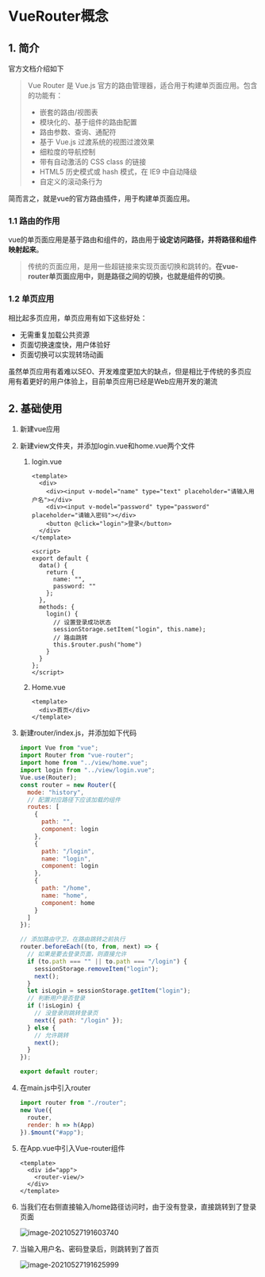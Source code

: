 # VueRouter概念

## 1. 简介

官方文档介绍如下

> Vue Router 是  Vue.js 官方的路由管理器，适合用于构建单页面应用。包含的功能有：
>
> - 嵌套的路由/视图表
> - 模块化的、基于组件的路由配置
> - 路由参数、查询、通配符
> - 基于 Vue.js 过渡系统的视图过渡效果
> - 细粒度的导航控制
> - 带有自动激活的 CSS class 的链接
> - HTML5 历史模式或 hash 模式，在 IE9 中自动降级
> - 自定义的滚动条行为

简而言之，就是vue的官方路由插件，用于构建单页面应用。

### 1.1 路由的作用

vue的单页面应用是基于路由和组件的，路由用于**设定访问路径，并将路径和组件映射起来**。

> 传统的页面应用，是用一些超链接来实现页面切换和跳转的。**在vue-router单页面应用中，则是路径之间的切换，也就是组件的切换**。

### 1.2 单页应用

相比起多页应用，单页应用有如下这些好处：

- 无需重复加载公共资源
- 页面切换速度快，用户体验好
- 页面切换可以实现转场动画

虽然单页应用有着难以SEO、开发难度更加大的缺点，但是相比于传统的多页应用有着更好的用户体验上，目前单页应用已经是Web应用开发的潮流

## 2. 基础使用

1. 新建vue应用

2. 新建view文件夹，并添加login.vue和home.vue两个文件

   1. login.vue

      ```vue
      <template>
        <div>
          <div><input v-model="name" type="text" placeholder="请输入用户名"></div>
          <div><input v-model="password" type="password" placeholder="请输入密码"></div>
          <button @click="login">登录</button>
        </div>
      </template>
      
      <script>
      export default {
        data() {
          return {
            name: "",
            password: ""
          };
        },
        methods: {
          login() {
            // 设置登录成功状态
            sessionStorage.setItem("login", this.name);
            // 路由跳转
            this.$router.push("home")
          }
        }
      };
      </script>
      ```

   2. Home.vue

      ```vue
      <template>
        <div>首页</div>
      </template>
      ```

3. 新建router/index.js，并添加如下代码

   ```js
   import Vue from "vue";
   import Router from "vue-router";
   import home from "../view/home.vue";
   import login from "../view/login.vue";
   Vue.use(Router);
   const router = new Router({
     mode: "history",
     // 配置对应路径下应该加载的组件
     routes: [
       {
         path: "",
         component: login
       },
       {
         path: "/login",
         name: "login",
         component: login
       },
       {
         path: "/home",
         name: "home",
         component: home
       }
     ]
   });
   
   // 添加路由守卫，在路由跳转之前执行
   router.beforeEach((to, from, next) => {
     // 如果是要去登录页面，则直接允许
     if (to.path === "" || to.path === "/login") {
       sessionStorage.removeItem("login");
       next();
     }
     let isLogin = sessionStorage.getItem("login");
     // 判断用户是否登录
     if (!isLogin) {
       // 没登录则跳转登录页
       next({ path: "/login" });
     } else {
       // 允许跳转
       next();
     }
   });
   
   export default router;
   ```

4. 在main.js中引入router

   ```js
   import router from "./router";
   new Vue({
     router,
     render: h => h(App)
   }).$mount("#app");
   ```

5. 在App.vue中引入Vue-router组件

   ```vue
   <template>
     <div id="app">
       <router-view/>
     </div>
   </template>
   ```

6. 当我们在右侧直接输入/home路径访问时，由于没有登录，直接跳转到了登录页面

   ![image-20210527191603740](https://gitee.com/zszdevelop/blogimage/raw/master/image-20210527191603740.png)

7. 当输入用户名、密码登录后，则跳转到了首页

   ![image-20210527191625999](https://gitee.com/zszdevelop/blogimage/raw/master/image-20210527191625999.png)

